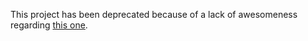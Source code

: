 This project has been deprecated because of a lack of awesomeness regarding [this one](https://github.com/n3-charts/line-chart).
